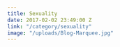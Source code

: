```yaml
---
title: Sexuality
date: 2017-02-02 23:49:00 Z
link: "/category/sexuality"
image: "/uploads/Blog-Marquee.jpg"
---
```



